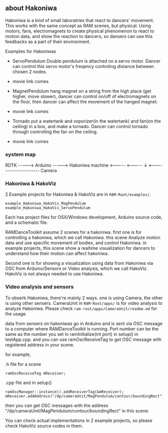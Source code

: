 ## about Hakoniwa

Hakoniwa is a kind of small laboratries that react to dancers' movement. This works with the same concept as RAM scenes, but physical. Using motors, fans, electromagnets to create physical phenomenon to react to motion data, and show the reaction to dancers, so dansers can use this feedbacks as a part of their environment.

Examples for Hakoniwas

- ServoPendulum
Double pendulum is attached on a servo motor. Dancer can control this servo motor's freqency controling distance between chosen 2 nodes.

* movie link comes

- MagnetPendulum
hang magnet on a string from the high place (get higher, move slower), dancer can control on/off of electromagnets on the floor, then dancer can affect the movement of the hanged magnet.

* movie link comes

- Tornado
put a watertank and voporizer(in the watertank) and fan(on the ceiling) in a box, and make a tornado. Dancer can control tornado through controlling the fan on the ceiling.

* movie link comes

### system map

RDTK    -----> Arduino -----> Hakoniwa
machine	<-----         <-----    ↓
        <--------------------- Camera


### Hakoniwa & HakoViz

2 Example projects for Hakoniwa & HakoViz are in `RAM-Root/examples/`.

`example_Hakoniwa_HakoVis_MagPendulum`
`example_Hakoniwa_HakoVis_ServoPendulum`

Each has project files for OSX/Windows development, Arduino source code, and a schematic file.

RAMDanceToolkit assume 2 scenes for a hakoniwa.
first one is for controlling a hakoniwa, which we call Hakoniwa. this scene Analyze motion data and use specific movement of bodies, and control Hakoniwa. in example projects, this scene show a realtime visualization for dancers to understand how their motion can affect hakoniwa.

Second one is for showing a visualization using data from Hakoniwa via OSC from Arduino/Sensors or Video analysis, which we call HakoViz. HakoViz is not always needed to use Hakoniwa.


### Video analysis and sensors

To obserb Hakoniwa, there're mainly 2 ways. one is using Camera, the other is using other sensers. CameraUnit in `RAM-Root/apps/` is for video analysis to analyze Hakoniwa. Please check `ram-root/apps/CameraUnit/readme.md` for the usage.

data from sensers on hakoniwas go in Arduino and is sent via OSC message to a computer where RAMDanceToolkit is running. Port number can be the same as the number you set in ramInitialize(int port) in setup() in testApp.cpp. and you can use ramOscReceiveTag to get OSC message with registered address in your scene.

for example,

.h file for a scene

    ramOscReceiveTag mReceiver;

.cpp file and in setup()

    ramOscManager::instance().addReceiverTag(&mReceiver);
    mReceiver.addAddress("/dp/cameraUnit/MagPendulum/contour/boundingRect");

then you can get OSC messages with the address "/dp/cameraUnit/MagPendulum/contour/boundingRect" in this scene.

You can check actual implementations in 2 example projects, so please check HakoViz source codes in them.


